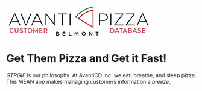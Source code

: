 ![Avanti Pizza CD](Etc/Images/logo_full_CD.png)

# Get Them Pizza and Get it Fast!

*GTPGIF* is our philosophy. At AvantiCD Inc. we eat, breathe, and sleep pizza. 
This MEAN app makes managing customers information a *breeze*.

